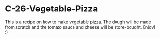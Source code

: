# C-26-Vegetable-Pizza
This is a recipe on how to make vegetable pizza. The dough will be made from scratch and the tomato sauce and cheese will be store-bought. Enjoy! :)